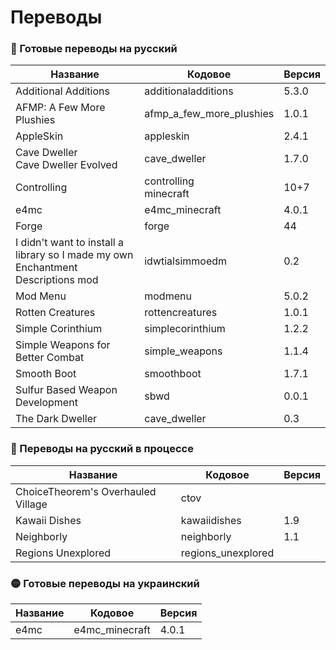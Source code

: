 # Переводы

### 🔴 Готовые переводы на русский

| Название | Кодовое | Версия |
| - | - | - |
| Additional Additions | additionaladditions | 5.3.0 |
| AFMP: A Few More Plushies | afmp_a_few_more_plushies | 1.0.1 |
| AppleSkin | appleskin | 2.4.1 |
| Cave Dweller<br>Cave Dweller Evolved | cave_dweller | 1.7.0 |
| Controlling | controlling<br>minecraft | 10+7 |
| e4mc | e4mc_minecraft | 4.0.1 |
| Forge | forge | 44 |
| I didn't want to install a library so I made my own Enchantment Descriptions mod | idwtialsimmoedm | 0.2 |
| Mod Menu | modmenu | 5.0.2 |
| Rotten Creatures | rottencreatures | 1.0.1 |
| Simple Corinthium | simplecorinthium | 1.2.2 |
| Simple Weapons for Better Combat | simple_weapons | 1.1.4 |
| Smooth Boot | smoothboot | 1.7.1 |
| Sulfur Based Weapon Development | sbwd | 0.0.1 |
| The Dark Dweller | cave_dweller | 0.3 |

### 🔴 Переводы на русский в процессе
| Название | Кодовое | Версия |
| - | - | - |
| ChoiceTheorem's Overhauled Village | ctov |  |
| Kawaii Dishes | kawaiidishes | 1.9 |
| Neighborly | neighborly | 1.1 |
| Regions Unexplored | regions_unexplored |  |

### 🟡 Готовые переводы на украинский

| Название | Кодовое | Версия |
| - | - | - |
| e4mc | e4mc_minecraft | 4.0.1 |